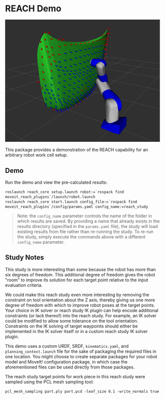 # REACH Demo

![Reach Study Demo](docs/reach_study_demo.png)

This package provides a demonstration of the REACH capability for an arbitrary robot work cell setup.

## Demo

Run the demo and view the pre-calculated results:
```
roslaunch reach_core setup.launch robot:=`rospack find moveit_reach_plugins`/launch/robot.launch
roslaunch reach_core start.launch config_file:=`rospack find moveit_reach_plugins`/config/params.yaml config_name:=reach_study
```

> Note: the `config_name` parameter controls the name of the folder in which results are saved. By providing a name that already exists in the results
directory (specified in the `params.yaml` file), the study will load existing results from file rather than re-running the study. To re-run the study,
simply execute the commands above with a different `config_name` parameter.

## Study Notes

This study is more interesting than some because the robot has more than six degrees of freedom. This additional degree of freedom gives the robot "room" to improve
its solution for each target point relative to the input evaluation criteria.

We could make this reach study even more interesting by removing the constraint on tool orientation about the Z axis, thereby giving us one more degree of freedom
with which to improve robot poses at the target points. Your choice in IK solver or reach study IK plugin can help encode additional constraints (or lack thereof) into the reach study.
For example, an IK solver could be modified to allow some tolerance on the tool orientation. Constraints on the IK solving of target waypoints should either be implemented
in the IK solver itself or in a custom reach study IK solver plugin.

This demo uses a custom URDF, SRDF, `kinematics.yaml`, and `planning_context.launch` file for the sake of packaging the required files in one location.
You might choose to create separate packages for your robot model and MoveIt! configuration package, in which case the aforementioned files can be used directly from those packages.

The reach study target points for work piece in this reach study were sampled using the PCL mesh sampling tool:
```
pcl_mesh_sampling part.ply part.pcd -leaf_size 0.1 -write_normals true
```
